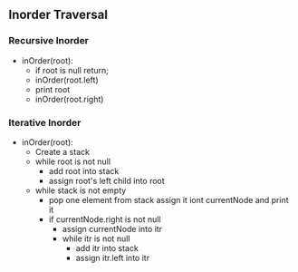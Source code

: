 ## Inorder Traversal
### Recursive Inorder 
- inOrder(root):
    - if root is null return;
    - inOrder(root.left)
    - print root
    - inOrder(root.right)

### Iterative Inorder
- inOrder(root):
    - Create a stack 
    - while root is not null
        - add root into stack
        - assign root's left child into root
    - while stack is not empty
        - pop one element from stack assign it iont currentNode and print it
        - if currentNode.right is not null
            - assign currentNode into itr
            - while itr is not null
                - add itr into stack
                - assign itr.left into itr
